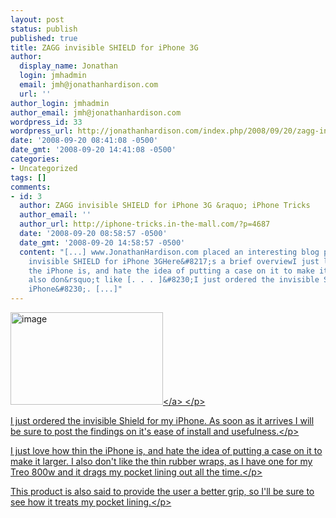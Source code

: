 ```yaml
---
layout: post
status: publish
published: true
title: ZAGG invisible SHIELD for iPhone 3G
author:
  display_name: Jonathan
  login: jmhadmin
  email: jmh@jonathanhardison.com
  url: ''
author_login: jmhadmin
author_email: jmh@jonathanhardison.com
wordpress_id: 33
wordpress_url: http://jonathanhardison.com/index.php/2008/09/20/zagg-invisible-shield-for-iphone-3g/
date: '2008-09-20 08:41:08 -0500'
date_gmt: '2008-09-20 14:41:08 -0500'
categories:
- Uncategorized
tags: []
comments:
- id: 3
  author: ZAGG invisible SHIELD for iPhone 3G &raquo; iPhone Tricks
  author_email: ''
  author_url: http://iphone-tricks.in-the-mall.com/?p=4687
  date: '2008-09-20 08:58:57 -0500'
  date_gmt: '2008-09-20 14:58:57 -0500'
  content: "[...] www.JonathanHardison.com placed an interesting blog post on ZAGG
    invisible SHIELD for iPhone 3GHere&#8217;s a brief overviewI just love how thin
    the iPhone is, and hate the idea of putting a case on it to make it larger. I
    also don&rsquo;t like [. . . ]&#8230;I just ordered the invisible Shield for my
    iPhone&#8230;. [...]"
---
```

<p><a href="http:&#47;&#47;www.zagg.com"><img style="border-right: 0px; border-top: 0px; border-left: 0px; border-bottom: 0px" height="148" alt="image" src="http:&#47;&#47;jonathanhardison.com&#47;wp-content&#47;uploads&#47;2008&#47;09&#47;image1.png" width="244" border="0"><&#47;a> <&#47;p>
<p>I just ordered the invisible Shield for my iPhone. As soon as it arrives I will be sure to post the findings on it's ease of install and usefulness.<&#47;p>
<p>I just love how thin the iPhone is, and hate the idea of putting a case on it to make it larger. I also don't like the thin rubber wraps, as I have one for my Treo 800w and it drags my pocket lining out all the time.<&#47;p>
<p>This product is also said to provide the user a better grip, so I'll be sure to see how it treats my pocket lining.<&#47;p></p>
